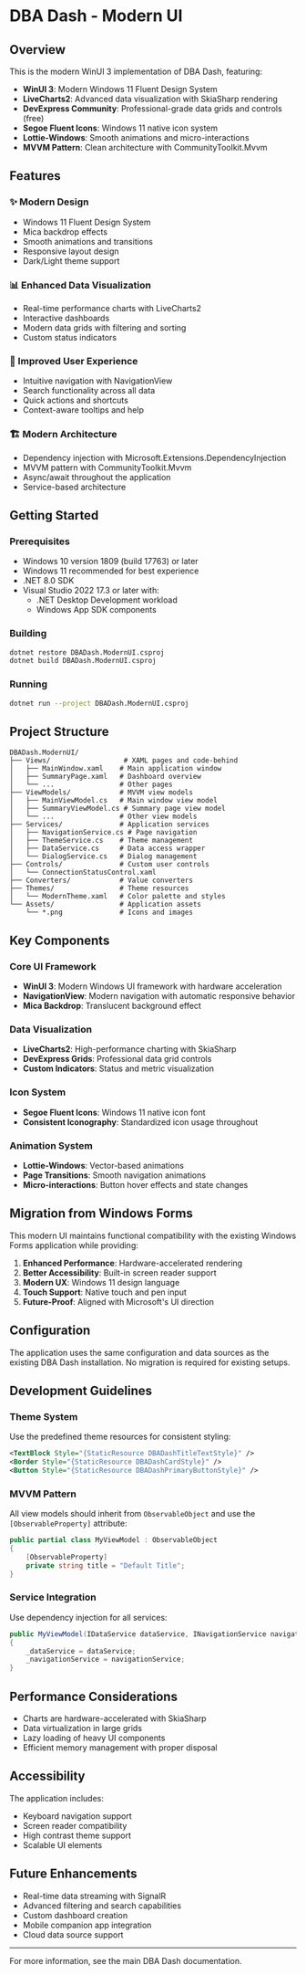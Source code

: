 # DBA Dash - Modern UI

## Overview

This is the modern WinUI 3 implementation of DBA Dash, featuring:

- **WinUI 3**: Modern Windows 11 Fluent Design System
- **LiveCharts2**: Advanced data visualization with SkiaSharp rendering
- **DevExpress Community**: Professional-grade data grids and controls (free)
- **Segoe Fluent Icons**: Windows 11 native icon system
- **Lottie-Windows**: Smooth animations and micro-interactions
- **MVVM Pattern**: Clean architecture with CommunityToolkit.Mvvm

## Features

### ✨ Modern Design
- Windows 11 Fluent Design System
- Mica backdrop effects
- Smooth animations and transitions
- Responsive layout design
- Dark/Light theme support

### 📊 Enhanced Data Visualization
- Real-time performance charts with LiveCharts2
- Interactive dashboards
- Modern data grids with filtering and sorting
- Custom status indicators

### 🎯 Improved User Experience
- Intuitive navigation with NavigationView
- Search functionality across all data
- Quick actions and shortcuts
- Context-aware tooltips and help

### 🏗️ Modern Architecture
- Dependency injection with Microsoft.Extensions.DependencyInjection
- MVVM pattern with CommunityToolkit.Mvvm
- Async/await throughout the application
- Service-based architecture

## Getting Started

### Prerequisites
- Windows 10 version 1809 (build 17763) or later
- Windows 11 recommended for best experience
- .NET 8.0 SDK
- Visual Studio 2022 17.3 or later with:
  - .NET Desktop Development workload
  - Windows App SDK components

### Building
```bash
dotnet restore DBADash.ModernUI.csproj
dotnet build DBADash.ModernUI.csproj
```

### Running
```bash
dotnet run --project DBADash.ModernUI.csproj
```

## Project Structure

```
DBADash.ModernUI/
├── Views/                  # XAML pages and code-behind
│   ├── MainWindow.xaml    # Main application window
│   ├── SummaryPage.xaml   # Dashboard overview
│   └── ...                # Other pages
├── ViewModels/            # MVVM view models
│   ├── MainViewModel.cs   # Main window view model
│   ├── SummaryViewModel.cs # Summary page view model
│   └── ...                # Other view models
├── Services/              # Application services
│   ├── NavigationService.cs # Page navigation
│   ├── ThemeService.cs    # Theme management
│   ├── DataService.cs     # Data access wrapper
│   └── DialogService.cs   # Dialog management
├── Controls/              # Custom user controls
│   └── ConnectionStatusControl.xaml
├── Converters/            # Value converters
├── Themes/                # Theme resources
│   └── ModernTheme.xaml   # Color palette and styles
└── Assets/                # Application assets
    └── *.png              # Icons and images
```

## Key Components

### Core UI Framework
- **WinUI 3**: Modern Windows UI framework with hardware acceleration
- **NavigationView**: Modern navigation with automatic responsive behavior
- **Mica Backdrop**: Translucent background effect

### Data Visualization
- **LiveCharts2**: High-performance charting with SkiaSharp
- **DevExpress Grids**: Professional data grid controls
- **Custom Indicators**: Status and metric visualization

### Icon System
- **Segoe Fluent Icons**: Windows 11 native icon font
- **Consistent Iconography**: Standardized icon usage throughout

### Animation System
- **Lottie-Windows**: Vector-based animations
- **Page Transitions**: Smooth navigation animations
- **Micro-interactions**: Button hover effects and state changes

## Migration from Windows Forms

This modern UI maintains functional compatibility with the existing Windows Forms application while providing:

1. **Enhanced Performance**: Hardware-accelerated rendering
2. **Better Accessibility**: Built-in screen reader support
3. **Modern UX**: Windows 11 design language
4. **Touch Support**: Native touch and pen input
5. **Future-Proof**: Aligned with Microsoft's UI direction

## Configuration

The application uses the same configuration and data sources as the existing DBA Dash installation. No migration is required for existing setups.

## Development Guidelines

### Theme System
Use the predefined theme resources for consistent styling:
```xml
<TextBlock Style="{StaticResource DBADashTitleTextStyle}" />
<Border Style="{StaticResource DBADashCardStyle}" />
<Button Style="{StaticResource DBADashPrimaryButtonStyle}" />
```

### MVVM Pattern
All view models should inherit from `ObservableObject` and use the `[ObservableProperty]` attribute:
```csharp
public partial class MyViewModel : ObservableObject
{
    [ObservableProperty]
    private string title = "Default Title";
}
```

### Service Integration
Use dependency injection for all services:
```csharp
public MyViewModel(IDataService dataService, INavigationService navigationService)
{
    _dataService = dataService;
    _navigationService = navigationService;
}
```

## Performance Considerations

- Charts are hardware-accelerated with SkiaSharp
- Data virtualization in large grids
- Lazy loading of heavy UI components
- Efficient memory management with proper disposal

## Accessibility

The application includes:
- Keyboard navigation support
- Screen reader compatibility
- High contrast theme support
- Scalable UI elements

## Future Enhancements

- Real-time data streaming with SignalR
- Advanced filtering and search capabilities
- Custom dashboard creation
- Mobile companion app integration
- Cloud data source support

---

For more information, see the main DBA Dash documentation.
